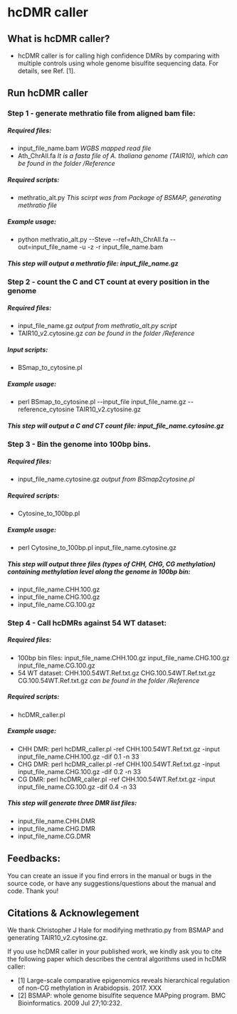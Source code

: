 # hcDMR caller

## What is hcDMR caller?

* hcDMR caller is for calling high confidence DMRs by comparing with multiple controls using whole genome bisulfite sequencing data. For details, see Ref. [1].

## Run hcDMR caller

### Step 1 - generate methratio file from aligned bam file:

##### Required files:

* input_file_name.bam *WGBS mapped read file*
* Ath_ChrAll.fa *It is a fasta file of A. thaliana genome (TAIR10), which can be found in the folder /Reference*

##### Required scripts:
* methratio_alt.py *This scirpt was from Package of BSMAP, generating methratio file*

##### Example usage:
* python methratio_alt.py --Steve --ref=Ath_ChrAll.fa --out=input_file_name -u -z -r input_file_name.bam

##### This step will output a methratio file: input_file_name.gz

### Step 2 - count the C and CT count at every position in the genome

##### Required files:
* input_file_name.gz *output from methratio_alt.py script*
* TAIR10_v2.cytosine.gz *can be found in the folder /Reference*

##### Input scripts:
* BSmap_to_cytosine.pl

##### Example usage:
* perl BSmap_to_cytosine.pl --input_file input_file_name.gz --reference_cytosine TAIR10_v2.cytosine.gz

##### This step will output a C and CT count file: input_file_name.cytosine.gz

### Step 3 - Bin the genome into 100bp bins.

##### Required files:
* input_file_name.cytosine.gz *output from BSmap2cytosine.pl*

##### Required scripts:
* Cytosine_to_100bp.pl

##### Example usage:
* perl Cytosine_to_100bp.pl input_file_name.cytosine.gz

##### This step will output three files (types of CHH, CHG, CG methylation) containing methylation level along the genome in 100bp bin:
* input_file_name.CHH.100.gz
* input_file_name.CHG.100.gz
* input_file_name.CG.100.gz

### Step 4 - Call hcDMRs against 54 WT dataset:

##### Required files:
* 100bp bin files: input_file_name.CHH.100.gz input_file_name.CHG.100.gz input_file_name.CG.100.gz
* 54 WT dataset: CHH.100.54WT.Ref.txt.gz CHG.100.54WT.Ref.txt.gz CG.100.54WT.Ref.txt.gz *can be found in the folder /Reference*

##### Required scripts:
* hcDMR_caller.pl

##### Example usage:
* CHH DMR: perl hcDMR_caller.pl -ref CHH.100.54WT.Ref.txt.gz -input input_file_name.CHH.100.gz -dif 0.1 -n 33
* CHG DMR: perl hcDMR_caller.pl -ref CHH.100.54WT.Ref.txt.gz -input input_file_name.CHG.100.gz -dif 0.2 -n 33
* CG DMR: perl hcDMR_caller.pl -ref CHH.100.54WT.Ref.txt.gz -input input_file_name.CG.100.gz -dif 0.4 -n 33

##### This step will generate three DMR list files:
* input_file_name.CHH.DMR
* input_file_name.CHG.DMR
* input_file_name.CG.DMR

## Feedbacks:

You can create an issue if you find errors in the manual or bugs in the source code, or have any suggestions/questions about the manual and code. Thank you!

## Citations & Acknowlegement

We thank Christopher J Hale for modifying methratio.py from BSMAP and generating TAIR10_v2.cytosine.gz. 

If you use hcDMR caller in your published work, we kindly ask you to cite the following paper which describes the central algorithms used in hcDMR caller:
* [1] Large-scale comparative epigenomics reveals hierarchical regulation of non-CG methylation in Arabidopsis. 2017. XXX
* [2] BSMAP: whole genome bisulfite sequence MAPping program. BMC Bioinformatics. 2009 Jul 27;10:232.





